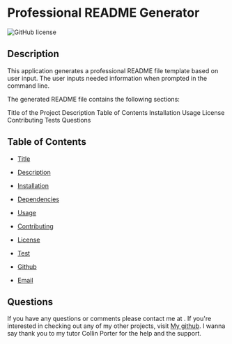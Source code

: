 # Professional README Generator
![GitHub license](https://img.shields.io/badge/license-MIT-blue.svg)
    
## Description
   This application generates a professional README file template based on user input. The user inputs needed information when prompted in the command line.

The generated README file contains the following sections:

Title of the Project
Description
Table of Contents
Installation
Usage
License
Contributing
Tests
Questions 

    
## Table of Contents
 
- [Title](#Title) 
    
- [Description](#Description)

- [Installation](#Installation)

- [Dependencies](#Dependencies)

- [Usage](#Usage)

- [Contributing](#Contributing)

* [License](#license)

- [Test](#Test)

- [Github](#Github)

- [Email](#Email)
    

    
## Questions
  
If you have any questions or comments please contact me at [](). If you're interested in checking out any of my other projects, visit [My github](http://github.com/Goldie369).
I wanna say thank you to my tutor Collin Porter for the help and the support.

